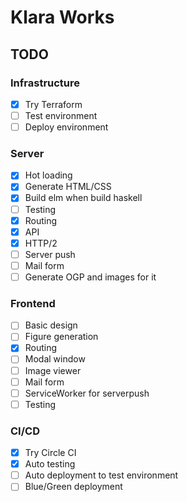 # Klara Works

## TODO

### Infrastructure
- [x] Try Terraform
- [ ] Test environment
- [ ] Deploy environment

### Server
- [x] Hot loading
- [x] Generate HTML/CSS
- [x] Build elm when build haskell
- [ ] Testing
- [x] Routing
- [x] API
- [x] HTTP/2
- [ ] Server push
- [ ] Mail form
- [ ] Generate OGP and images for it

### Frontend
- [ ] Basic design
- [ ] Figure generation
- [x] Routing
- [ ] Modal window
- [ ] Image viewer
- [ ] Mail form
- [ ] ServiceWorker for serverpush
- [ ] Testing

### CI/CD
- [x] Try Circle CI
- [x] Auto testing
- [ ] Auto deployment to test environment
- [ ] Blue/Green deployment
